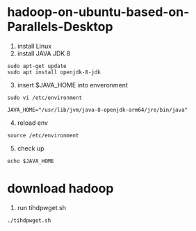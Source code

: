 # hadoop-on-ubuntu-based-on-Parallels-Desktop
1. install Linux
2. install JAVA JDK 8
~~~
sudo apt-get update
sudo apt install openjdk-8-jdk
~~~
3. insert $JAVA_HOME into enveronment
~~~
sudo vi /etc/environment
~~~
~~~
JAVA_HOME="/usr/lib/jvm/java-8-openjdk-arm64/jre/bin/java"
~~~
4. reload env
~~~
source /etc/environment
~~~
5. check up
~~~
echo $JAVA_HOME
~~~

# download hadoop
1. run tihdpwget.sh
~~~
./tihdpwget.sh
~~~
